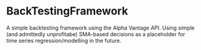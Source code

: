 # BackTestingFramework
A simple backtesting framework using the Alpha Vantage API. Using simple (and admittedly unprofitabe) SMA-based decisions as a placeholder for time series regression/modelling  in the future.
